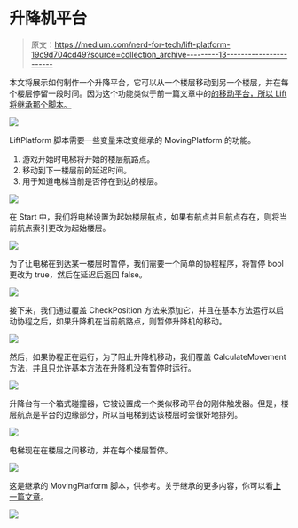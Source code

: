# 升降机平台

> 原文：<https://medium.com/nerd-for-tech/lift-platform-19c9d704cd49?source=collection_archive---------13----------------------->

本文将展示如何制作一个升降平台，它可以从一个楼层移动到另一个楼层，并在每个楼层停留一段时间。因为这个功能类似于前一篇文章中的[的移动平台，所以 Lift 将继承那个脚本。](/nerd-for-tech/moving-platform-refactor-61cc572d4ea6)

![](img/0c5d15da2ce41d13112d59dc67ed4493.png)

LiftPlatform 脚本需要一些变量来改变继承的 MovingPlatform 的功能。

1.  游戏开始时电梯将开始的楼层航路点。
2.  移动到下一楼层前的延迟时间。
3.  用于知道电梯当前是否停在到达的楼层。

![](img/dbcd0dea11e2425eb0f864dc340566bf.png)

在 Start 中，我们将电梯设置为起始楼层航点，如果有航点并且航点存在，则将当前航点索引更改为起始楼层。

![](img/d7da1508c79d6e2b385df0411f06ab8a.png)

为了让电梯在到达某一楼层时暂停，我们需要一个简单的协程程序，将暂停 bool 更改为 true，然后在延迟后返回 false。

![](img/da14dbe42bb74ed2b6054ac4d9ca4455.png)

接下来，我们通过覆盖 CheckPosition 方法来添加它，并且在基本方法运行以启动协程之后，如果升降机在当前航路点，则暂停升降机的移动。

![](img/a9b19a7d2d413b133dee6e95771f5b21.png)

然后，如果协程正在运行，为了阻止升降机移动，我们覆盖 CalculateMovement 方法，并且只允许基本方法在升降机没有暂停时运行。

![](img/279a08ec6316e859b20b3cea6c20e610.png)

升降台有一个箱式碰撞器，它被设置成一个类似移动平台的刚体触发器。但是，楼层航点是平台的边缘部分，所以当电梯到达该楼层时会很好地排列。

![](img/c8c79a2d985a53995bd6cd2e3fc2cd73.png)

电梯现在在楼层之间移动，并在每个楼层暂停。

![](img/ad0dd30e43a0dd4ac84747f11b19812c.png)

这是继承的 MovingPlatform 脚本，供参考。关于继承的更多内容，你可以看[上一篇文章](https://kwpowers.medium.com/converting-the-enemy-to-an-abstract-class-9bc2759d4990)。

![](img/ac49147b02d19ea7d930ec0c04467311.png)
